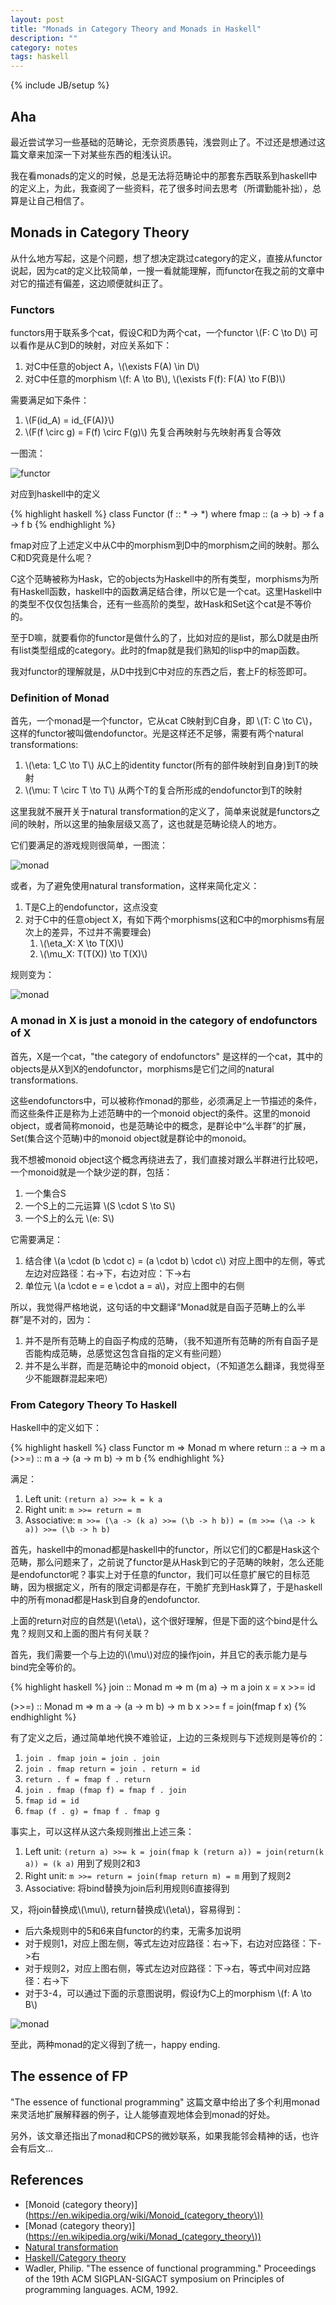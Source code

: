 ```yaml
---
layout: post
title: "Monads in Category Theory and Monads in Haskell"
description: ""
category: notes
tags: haskell
---
```

{% include JB/setup %}

## Aha

最近尝试学习一些基础的范畴论，无奈资质愚钝，浅尝则止了。不过还是想通过这篇文章来加深一下对某些东西的粗浅认识。

我在看monads的定义的时候，总是无法将范畴论中的那套东西联系到haskell中的定义上，为此，我查阅了一些资料，花了很多时间去思考（所谓勤能补拙），总算是让自己相信了。

## Monads in Category Theory

从什么地方写起，这是个问题，想了想决定跳过category的定义，直接从functor说起，因为cat的定义比较简单，一搜一看就能理解，而functor在我之前的文章中对它的描述有偏差，这边顺便就纠正了。

### Functors

functors用于联系多个cat，假设C和D为两个cat，一个functor \\(F: C \to D\\) 可以看作是从C到D的映射，对应关系如下：

1. 对C中任意的object A，\\(\exists F(A) \in D\\)
2. 对C中任意的morphism \\(f: A \to B\\), \\(\exists F(f): F(A) \to F(B)\\)

需要满足如下条件：

1. \\(F(id\_A) = id\_{F(A)}\\)
2. \\(F(f \circ g) = F(f) \circ F(g)\\) 先复合再映射与先映射再复合等效

一图流：

![functor](/assets/images/article/Functor.png)

对应到haskell中的定义

{% highlight haskell %}
class Functor (f :: * -> *) where
  fmap :: (a -> b) -> f a -> f b
{% endhighlight %}

fmap对应了上述定义中从C中的morphism到D中的morphism之间的映射。那么C和D究竟是什么呢？

C这个范畴被称为Hask，它的objects为Haskell中的所有类型，morphisms为所有Haskell函数，haskell中的函数满足结合律，所以它是一个cat。这里Haskell中的类型不仅仅包括集合，还有一些高阶的类型，故Hask和Set这个cat是不等价的。

至于D嘛，就要看你的functor是做什么的了，比如对应的是list，那么D就是由所有list类型组成的category。此时的fmap就是我们熟知的lisp中的map函数。

我对functor的理解就是，从D中找到C中对应的东西之后，套上F的标签即可。

### Definition of Monad

首先，一个monad是一个functor，它从cat C映射到C自身，即 \\(T: C \to C\\)，这样的functor被叫做endofunctor。光是这样还不足够，需要有两个natural transformations:

1. \\(\eta: 1\_C \to T\\) 从C上的identity functor(所有的部件映射到自身)到T的映射
2. \\(\mu: T \circ T \to T\\) 从两个T的复合所形成的endofunctor到T的映射

这里我就不展开关于natural transformation的定义了，简单来说就是functors之间的映射，所以这里的抽象层级又高了，这也就是范畴论绕人的地方。

它们要满足的游戏规则很简单，一图流：

![monad](/assets/images/article/monad_laws1.png)

或者，为了避免使用natural transformation，这样来简化定义：

1. T是C上的endofunctor，这点没变
2. 对于C中的任意object X，有如下两个morphisms(这和C中的morphisms有层次上的差异，不过并不需要理会)
    1. \\(\eta\_X: X \to T(X)\\)
    2. \\(\mu\_X: T(T(X)) \to T(X)\\)

规则变为：

![monad](/assets/images/article/monad_laws2.png)

### A monad in X is just a monoid in the category of endofunctors of X

首先，X是一个cat，"the category of endofunctors" 是这样的一个cat，其中的objects是从X到X的endofunctor，morphisms是它们之间的natural transformations.

这些endofunctors中，可以被称作monad的那些，必须满足上一节描述的条件，而这些条件正是称为上述范畴中的一个monoid object的条件。这里的monoid object，或者简称monoid，也是范畴论中的概念，是群论中“么半群”的扩展，Set(集合这个范畴)中的monoid object就是群论中的monoid。

我不想被monoid object这个概念再绕进去了，我们直接对跟么半群进行比较吧，一个monoid就是一个缺少逆的群，包括：

1. 一个集合S
2. 一个S上的二元运算 \\(S \cdot S \to S\\)
3. 一个S上的么元 \\(e: S\\)

它需要满足：

1. 结合律 \\(a \cdot (b \cdot c) = (a \cdot b) \cdot c\\) 对应上图中的左侧，等式左边对应路径：右->下，右边对应：下->右
2. 单位元 \\(a \cdot e = e \cdot a = a\\)，对应上图中的右侧

所以，我觉得严格地说，这句话的中文翻译“Monad就是自函子范畴上的么半群”是不对的，因为：

1. 并不是所有范畴上的自函子构成的范畴，（我不知道所有范畴的所有自函子是否能构成范畴，总感觉这包含自指的定义有些问题）
2. 并不是么半群，而是范畴论中的monoid object，（不知道怎么翻译，我觉得至少不能跟群混起来吧）

### From Category Theory To Haskell

Haskell中的定义如下：

{% highlight haskell %}
class Functor m => Monad m where
  return :: a -> m a
  (>>=)  :: m a -> (a -> m b) -> m b
{% endhighlight %}

满足：

1. Left unit: `(return a) >>= k = k a`
2. Right unit: `m >>= return = m`
3. Associative: `m >>= (\a -> (k a) >>= (\b -> h b)) = (m >>= (\a -> k a)) >>= (\b -> h b)`

首先，haskell中的monad都是haskell中的functor，所以它们的C都是Hask这个范畴，那么问题来了，之前说了functor是从Hask到它的子范畴的映射，怎么还能是endofunctor呢？事实上对于任意的functor，我们可以任意扩展它的目标范畴，因为根据定义，所有的限定词都是存在，干脆扩充到Hask算了，于是haskell中的所有monad都是Hask到自身的endofunctor.

上面的return对应的自然是\\(\eta\\)，这个很好理解，但是下面的这个bind是什么鬼？规则又和上面的图片有何关联？

首先，我们需要一个与上边的\\(\mu\\)对应的操作join，并且它的表示能力是与bind完全等价的。

{% highlight haskell %}
join :: Monad m => m (m a) -> m a
join x = x >>= id

(>>=) :: Monad m => m a -> (a -> m b) -> m b
x >>= f = join(fmap f x)
{% endhighlight %}

有了定义之后，通过简单地代换不难验证，上边的三条规则与下述规则是等价的：

1. `join . fmap join = join . join`
2. `join . fmap return = join . return = id`
3. `return . f = fmap f . return`
4. `join . fmap (fmap f) = fmap f . join`
5. `fmap id = id`
6. `fmap (f . g) = fmap f . fmap g`

事实上，可以这样从这六条规则推出上述三条：

1. Left unit: `(return a) >>= k = join(fmap k (return a)) = join(return(k a)) = (k a)` 用到了规则2和3
2. Right unit: `m >>= return = join(fmap return m) = m` 用到了规则2
3. Associative: 将bind替换为join后利用规则6直接得到

又，将join替换成\\(\mu\\), return替换成\\(\eta\\)，容易得到：

* 后六条规则中的5和6来自functor的约束，无需多加说明
* 对于规则1，对应上图左侧，等式左边对应路径：右->下，右边对应路径：下->右
* 对于规则2，对应上图右侧，等式左边对应路径：下->右，等式中间对应路径：右->下
* 对于3-4，可以通过下面的示意图说明，假设f为C上的morphism \\(f: A \to B\\)

![monad](/assets/images/article/monad_law3.png)

至此，两种monad的定义得到了统一，happy ending.

## The essence of FP

"The essence of functional programming" 这篇文章中给出了多个利用monad来灵活地扩展解释器的例子，让人能够直观地体会到monad的好处。

另外，该文章还指出了monad和CPS的微妙联系，如果我能邻会精神的话，也许会有后文...

## References

* [Monoid (category theory)](https://en.wikipedia.org/wiki/Monoid_(category_theory\))
* [Monad (category theory)](https://en.wikipedia.org/wiki/Monad_(category_theory\))
* [Natural transformation](https://en.wikipedia.org/wiki/Natural_transformation)
* [Haskell/Category theory](https://en.wikibooks.org/wiki/Haskell/Category_theory)
* Wadler, Philip. "The essence of functional programming." Proceedings of the 19th ACM SIGPLAN-SIGACT symposium on Principles of programming languages. ACM, 1992.
